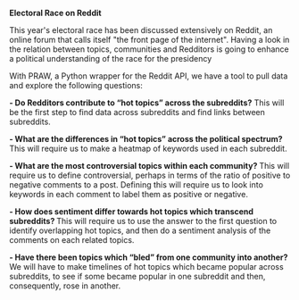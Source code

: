 <b> Electoral Race on Reddit </b> 

This year's electoral race has been discussed extensively on Reddit, an online forum that calls itself "the front page of the internet". Having a look in the relation between topics, communities and Redditors is going to enhance a political understanding of the race for the presidency 

With PRAW, a Python wrapper for the Reddit API, we have a tool to pull data and explore the following questions:

<b>- Do Redditors contribute to “hot topics” across the subreddits?</b> 
This will be the first step to find data across subreddits and find links between subreddits.

<b>- What are the differences in “hot topics” across the political spectrum? </b> 
This will require us to make a heatmap of keywords used in each subreddit. 

<b>- What are the most controversial topics within each community? </b> 
This will require us to define controversial, perhaps in terms of the ratio of positive to negative comments to a post. Defining this will require us to look into keywords in each comment to label them as positive or negative.

<b>- How does sentiment differ towards hot topics which transcend subreddits? </b> 
This will require us to use the answer to the first question to identify overlapping hot topics, and then do a sentiment analysis of the comments on each related topics.

<b>- Have there been topics which “bled” from one community into another? </b> 
We will have to make timelines of hot topics which became popular across subreddits, to see if some became popular in one subreddit and then, consequently, rose in another. 
